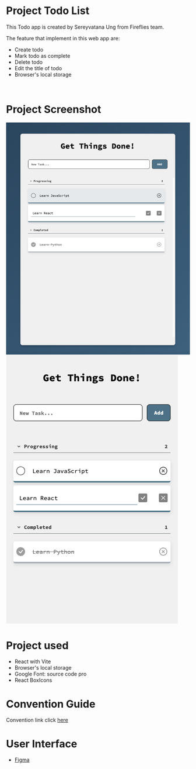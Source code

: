 # Project Todo List

This Todo app is created by Sereyvatana Ung from Fireflies team.

The feature that implement in this web app are:
- Create todo
- Mark todo as complete
- Delete todo
- Edit the title of todo
- Browser's local storage

<br>

# Project Screenshot

<img src="./src/assets/desktop-screenshots.png" alt="desktop-screenshot">

<br>

<img src="./src/assets/mobile-screenshots.png" alt="mobile-screenshot">

<br>

# Project used

- React with Vite
- Browser's local storage
- Google Font: source code pro
- React BoxIcons

# Convention Guide

Convention link click [here](/doc/convention.md)

# User Interface

- [Figma](https://www.figma.com/file/YrH945DXbgdzf7MH1kv6x1/todoproject?type=design&node-id=0-1&mode=design&t=wuLcLRqyAlLtmPhZ-0)